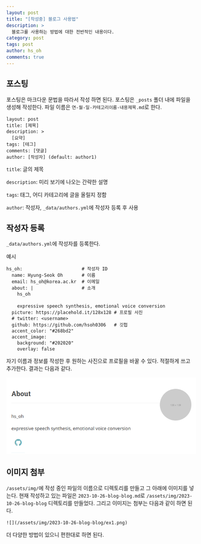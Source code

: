 ```yaml
---
layout: post
title: "[작성중] 블로그 사용법"
description: >
  블로그를 사용하는 방법에 대한 전반적인 내용이다.
category: post
tags: post
author: hs_oh
comments: true
---
```


## 포스팅

포스팅은 마크다운 문법을 따라서 작성 하면 된다.
포스팅은 `_posts` 폴더 내에 파일을 생성해 작성한다.
파일 이름은 `연-월-일-카테고리이름-내용제목.md`로 한다.

```
layout: post
title: [제목]
description: >
  [요약]
tags: [테그]
comments: [댓글]
author: [작성자] (default: author1)
```

`title`: 글의 제목

`description`: 미리 보기에 나오는 간략한 설명

`tags`: 태그, 어디 카테고리에 글을 올릴지 정함

`author`: 작성자, `_data/authors.yml`에 작성자 등록 후 사용

## 작성자 등록 

`_data/authors.yml`에 작성자를 등록한다. 

예시 

```
hs_oh:                      # 작성자 ID
  name: Hyung-Seok Oh       # 이름
  email: hs_oh@korea.ac.kr  # 이메일
  about: |                  # 소개
    hs_oh

    expressive speech synthesis, emotional voice conversion
  picture: https://placehold.it/128x128 # 프로필 사진
  # twitter: <username>
  github: https://github.com/hsoh0306   # 깃헙 
  accent_color: "#268bd2"               
  accent_image:
    background: "#202020"
    overlay: false
```

자기 이름과 정보를 작성한 후 원하는 사진으로 프로필을 바꿀 수 있다. 적절하게 쓰고 추가한다. 결과는 다음과 같다.

![](/assets/img/2023-10-26-blog-blog/ex1.png)

## 이미지 첨부 

`/assets/img/`에 작성 중인 파일의 이름으로 디렉토리를 만들고 그 아래에 이미지를 넣는다. 현재 작성하고 있는 파일은 `2023-10-26-blog-blog.md`로 
`/assets/img/2023-10-26-blog-blog` 디렉토리를 만들었다. 
그리고 이미지는 첨부는 다음과 같이 하면 된다. 

```
![](/assets/img/2023-10-26-blog-blog/ex1.png)
```

더 다양한 방법이 있으니 편한대로 하면 된다. 


